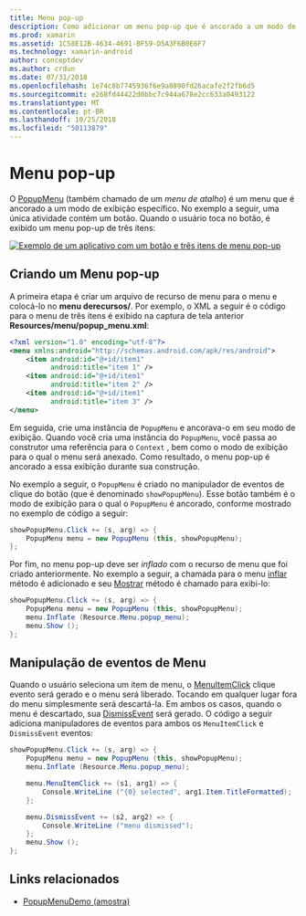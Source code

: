 ```yaml
---
title: Menu pop-up
description: Como adicionar um menu pop-up que é ancorado a um modo de exibição específico.
ms.prod: xamarin
ms.assetid: 1C58E12B-4634-4691-BF59-D5A3F6B0E6F7
ms.technology: xamarin-android
author: conceptdev
ms.author: crdun
ms.date: 07/31/2018
ms.openlocfilehash: 1e74c8b7745936f6e9a8890fd26acafe2f2fb6d5
ms.sourcegitcommit: e268fd44422d0bbc7c944a678e2cc633a0493122
ms.translationtype: MT
ms.contentlocale: pt-BR
ms.lasthandoff: 10/25/2018
ms.locfileid: "50113879"
---
```

# <a name="popup-menu"></a>Menu pop-up

O [PopupMenu](https://developer.xamarin.com/api/type/Android.Widget.PopupMenu/) (também chamado de um _menu de atalho_) é um menu que é ancorado a um modo de exibição específico. No exemplo a seguir, uma única atividade contém um botão. Quando o usuário toca no botão, é exibido um menu pop-up de três itens:

[![Exemplo de um aplicativo com um botão e três itens de menu pop-up](popup-menu-images/01-app-example-sml.png)](popup-menu-images/01-app-example.png#lightbox)


## <a name="creating-a-popup-menu"></a>Criando um Menu pop-up

A primeira etapa é criar um arquivo de recurso de menu para o menu e colocá-lo no **menu derecursos/**. Por exemplo, o XML a seguir é o código para o menu de três itens é exibido na captura de tela anterior **Resources/menu/popup_menu.xml**:

```xml
<?xml version="1.0" encoding="utf-8"?>
<menu xmlns:android="http://schemas.android.com/apk/res/android">
    <item android:id="@+id/item1"
          android:title="item 1" />
    <item android:id="@+id/item1"
          android:title="item 2" />
    <item android:id="@+id/item1"
          android:title="item 3" />
</menu>
```

Em seguida, crie uma instância de `PopupMenu` e ancorava-o em seu modo de exibição. Quando você cria uma instância do `PopupMenu`, você passa ao construtor uma referência para o `Context` , bem como o modo de exibição para o qual o menu será anexado. Como resultado, o menu pop-up é ancorado a essa exibição durante sua construção.

No exemplo a seguir, o `PopupMenu` é criado no manipulador de eventos de clique do botão (que é denominado `showPopupMenu`). Esse botão também é o modo de exibição para o qual o `PopupMenu` é ancorado, conforme mostrado no exemplo de código a seguir:

```csharp
showPopupMenu.Click += (s, arg) => {
    PopupMenu menu = new PopupMenu (this, showPopupMenu);
};
```

Por fim, no menu pop-up deve ser *inflado* com o recurso de menu que foi criado anteriormente. No exemplo a seguir, a chamada para o menu [inflar](https://developer.xamarin.com/api/member/Android.Views.LayoutInflater.Inflate/p/System.Int32/Android.Views.ViewGroup/) método é adicionado e seu [Mostrar](https://developer.xamarin.com/api/member/Android.Widget.PopupMenu.Show%28%29/) método é chamado para exibi-lo:

```csharp
showPopupMenu.Click += (s, arg) => {
    PopupMenu menu = new PopupMenu (this, showPopupMenu);
    menu.Inflate (Resource.Menu.popup_menu);
    menu.Show ();
};
```


## <a name="handling-menu-events"></a>Manipulação de eventos de Menu

Quando o usuário seleciona um item de menu, o [MenuItemClick](https://developer.xamarin.com/api/event/Android.Widget.PopupMenu.MenuItemClick/) clique evento será gerado e o menu será liberado. Tocando em qualquer lugar fora do menu simplesmente será descartá-la. Em ambos os casos, quando o menu é descartado, sua [DismissEvent](https://developer.xamarin.com/api/member/Android.Widget.PopupMenu.Dismiss%28%29/) será gerado. O código a seguir adiciona manipuladores de eventos para ambos os `MenuItemClick` e `DismissEvent` eventos:

```csharp
showPopupMenu.Click += (s, arg) => {
    PopupMenu menu = new PopupMenu (this, showPopupMenu);
    menu.Inflate (Resource.Menu.popup_menu);

    menu.MenuItemClick += (s1, arg1) => {
        Console.WriteLine ("{0} selected", arg1.Item.TitleFormatted);
    };

    menu.DismissEvent += (s2, arg2) => {
        Console.WriteLine ("menu dismissed");
    };
    menu.Show ();
};
```



## <a name="related-links"></a>Links relacionados

- [PopupMenuDemo (amostra)](https://developer.xamarin.com/samples/monodroid/PopupMenuDemo/)
